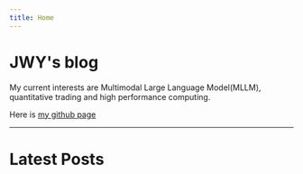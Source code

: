 ```yaml
---
title: Home
---
```

# JWY's blog

My current interests are Multimodal Large Language Model(MLLM), quantitative trading and high performance computing.

Here is [my github page](https://github.com/jw-y)

--- 

# Latest Posts
